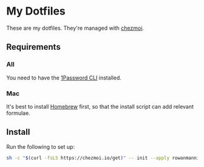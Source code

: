 
# My Dotfiles

These are my dotfiles. They're managed with [chezmoi](https://www.chezmoi.io/).

## Requirements

### All

You need to have the [1Password CLI](https://developer.1password.com/docs/cli/get-started/) installed.

### Mac

It's best to install [Homebrew](https://brew.sh/) first, so that the install script can add relevant formulae.


## Install

Run the following to set up:

```sh
sh -c "$(curl -fsLS https://chezmoi.io/get)" -- init --apply rowanmanning
```
